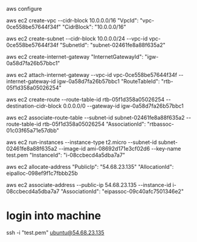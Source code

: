 aws configure

aws ec2 create-vpc --cidr-block 10.0.0.0/16
     "VpcId": "vpc-0ce558be57644f34f"
     "CidrBlock": "10.0.0.0/16"

aws ec2 create-subnet  --cidr-block 10.0.0.0/24 --vpc-id vpc-0ce558be57644f34f
    "SubnetId": "subnet-02461fe8a88f635a2"

aws ec2 create-internet-gateway
    "InternetGatewayId": "igw-0a58d7fa26b57bbc1"

aws ec2 attach-internet-gateway --vpc-id vpc-0ce558be57644f34f --internet-gateway-id igw-0a58d7fa26b57bbc1
    "RouteTableId": "rtb-05f1d358a05026254"

aws ec2 create-route --route-table-id rtb-05f1d358a05026254 --destination-cidr-block 0.0.0.0/0 --gateway-id igw-0a58d7fa26b57bbc1

aws ec2 associate-route-table  --subnet-id subnet-02461fe8a88f635a2 --route-table-id rtb-05f1d358a05026254
    "AssociationId": "rtbassoc-01c03f65a71e57dbb"
    
aws ec2 run-instances --instance-type t2.micro --subnet-id subnet-02461fe8a88f635a2  --image-id ami-08692d171e3cf02d6 --key-name test.pem
    "InstanceId": "i-08ccbecd4a5dba7a7"

aws ec2 allocate-address
    "PublicIp": "54.68.23.135"
     "AllocationId": eipalloc-098ef9f1c7fbbb25b

aws ec2 associate-address --public-ip 54.68.23.135 --instance-id i-08ccbecd4a5dba7a7
    "AssociationId": "eipassoc-09c40afc7501346e2"
# login into machine
 ssh -i "test.pem" ubuntu@54.68.23.135

 



